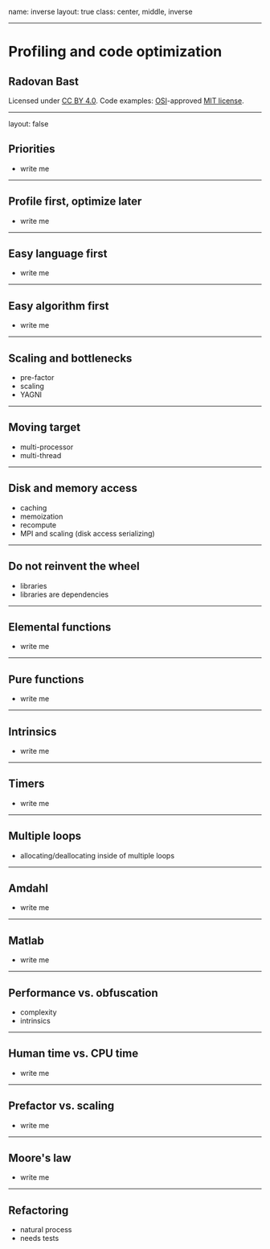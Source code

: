 name: inverse
layout: true
class: center, middle, inverse

---

# Profiling and code optimization

## Radovan Bast

Licensed under [CC BY 4.0](https://creativecommons.org/licenses/by/4.0/).
Code examples: [OSI](http://opensource.org)-approved [MIT license](http://opensource.org/licenses/mit-license.html).

---

layout: false

## Priorities

- write me

---

## Profile first, optimize later

- write me

---

## Easy language first

- write me

---

## Easy algorithm first

- write me

---

## Scaling and bottlenecks

- pre-factor
- scaling
- YAGNI

---

## Moving target

- multi-processor
- multi-thread

---

## Disk and memory access

- caching
- memoization
- recompute
- MPI and scaling (disk access serializing)

---

## Do not reinvent the wheel

- libraries
- libraries are dependencies

---

## Elemental functions

- write me

---

## Pure functions

- write me

---

## Intrinsics

- write me

---

## Timers

- write me

---

## Multiple loops

- allocating/deallocating inside of multiple loops

---

## Amdahl

- write me

---

## Matlab

- write me

---

## Performance vs. obfuscation

- complexity
- intrinsics

---

## Human time vs. CPU time

- write me

---

## Prefactor vs. scaling

- write me

---

## Moore's law

- write me

---

## Refactoring

- natural process
- needs tests
